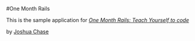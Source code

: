 #One Month Rails

This is the sample application for
[*One Month Rails: Teach Yourself to code*](http://onemonthrails.com)

by [Joshua Chase](http://joshcaza.com)
